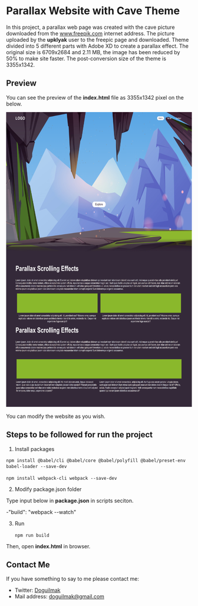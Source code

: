 
# Parallax Website with Cave Theme 

In this project, a parallax web page was created with the cave picture downloaded from the www.freepik.com internet address. The picture uploaded by the **upklyak** user to the freepic page and downloaded. Theme divided into 5 different parts with Adobe XD to create a parallax effect. The original size is 6709x2684 and 2.11 MB, the image has been reduced by 50% to make site faster. The post-conversion size of the theme is 3355x1342.


## Preview

You can see the preview of the **index.html** file as 3355x1342 pixel on the below.

<p align="center">
    <img height="800" src="/pics/index.html.png"> 
</p>

You can modify the website as you wish.

## Steps to be followed for run the project

 1.  Install packages

    npm install @babel/cli @babel/core @babel/polyfill @babel/preset-env babel-loader --save-dev

    npm install webpack-cli webpack --save-dev

2. Modify package.json folder

Type input below in **package.json** in scripts seciton.

-"build": "webpack --watch"

3. Run 

    `npm run build`

Then, open **index.html** in browser.

## Contact Me

If you have something to say to me please contact me: 

 - Twitter: [Doguilmak](https://twitter.com/Doguilmak)  
 - Mail address: doguilmak@gmail.com

